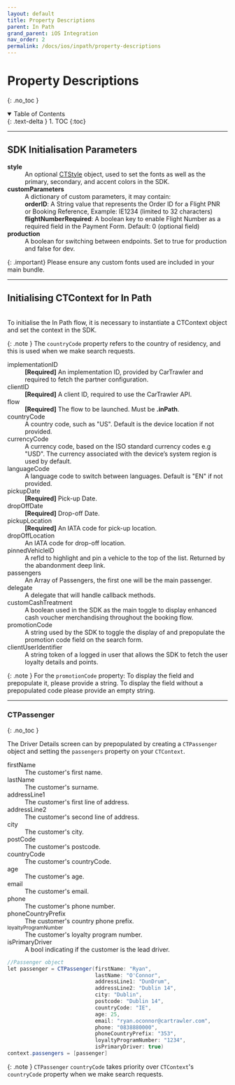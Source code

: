 ```yaml
---
layout: default
title: Property Descriptions
parent: In Path
grand_parent: iOS Integration
nav_order: 2
permalink: /docs/ios/inpath/property-descriptions
---
```


# Property Descriptions
{: .no_toc }

<details open markdown="block">
  <summary>
    Table of Contents
  </summary>
  {: .text-delta }
1. TOC
{:toc}
</details>

---

## SDK Initialisation Parameters

<dl>
<dt><b>style</b></dt><dd>An optional <a href="/docs/ios/customisation/themes#creating-a-ctstyle">CTStyle</a> object, used to set the fonts as well as the primary, secondary, and accent colors in the SDK. </dd>
<dt><b>customParameters</b></dt><dd>A dictionary of custom parameters, it may contain:</dd>
<dd><b>orderID</b>: A String value that represents the Order ID for a Flight PNR or Booking Reference, Example: IE1234 (limited to 32 characters)</dd>
<dd><b>flightNumberRequired</b>: A boolean key to enable Flight Number as a required field in the Payment Form. Default: 0 (optional field)</dd>
<dt><b>production</b></dt><dd>A boolean for switching between endpoints. Set to true for production and false for dev.</dd>
</dl>

{: .important}
Please ensure any custom fonts used are included in your main bundle.

--- 
## Initialising CTContext for In Path
<br />
To initialise the In Path flow, it is necessary to instantiate a CTContext object and set the context in the SDK.

{: .note } 
The `countryCode` property refers to the country of residency, and this is used when we make search requests.

<dl>
  <dt>implementationID</dt><dd><b>[Required]</b> An implementation ID, provided by CarTrawler and required to fetch the partner configuration.</dd>
  <dt>clientID</dt><dd><b>[Required]</b> A client ID, required to use the CarTrawler API.</dd>
  <dt>flow</dt><dd><b>[Required]</b> The flow to be launched. Must be <b>.inPath</b>.</dd>
  <dt>countryCode</dt><dd> A country code, such as "US". Default is the device location if not provided.</dd>
  <dt>currencyCode</dt><dd> A currency code, based on the ISO standard currency codes e.g "USD". The currency associated with the device’s system region is used by default.</dd>
  <dt>languageCode</dt><dd> A language code to switch between languages. Default is "EN" if not provided.</dd>
  <dt>pickupDate</dt><dd><b>[Required]</b> Pick-up Date.</dd>
  <dt>dropOffDate</dt><dd><b>[Required]</b> Drop-off Date.</dd>
  <dt>pickupLocation</dt><dd><b>[Required]</b> An IATA code for pick-up location.</dd>
  <dt>dropOffLocation</dt><dd> An IATA code for drop-off location.</dd>
  <dt>pinnedVehicleID</dt><dd> A refId to highlight and pin a vehicle to the top of the list. Returned by the abandonment deep link.</dd>
  <dt>passengers</dt><dd> An Array of Passengers, the first one will be the main passenger.</dd>
  <dt>delegate</dt><dd> A delegate that will handle callback methods.</dd>
  <dt>customCashTreatment</dt><dd> A boolean used in the SDK as the main toggle to display enhanced cash voucher merchandising throughout the booking flow.</dd>
  <dt>promotionCode</dt><dd> A string used by the SDK to toggle the display of and prepopulate the promotion code field on the search form.</dd>
  <dt>clientUserIdentifier</dt><dd>A string token of a logged in user that allows the SDK to fetch the user loyalty details and points.</dd>
</dl>

{: .note } 
For the `promotionCode` property: To display the field and prepopulate it, please provide a string. To display the field without a prepopulated code please provide an empty string.

---
### CTPassenger
{: .no_toc }

The Driver Details screen can by prepopulated by creating a `CTPassenger` object and setting the `passengers` property on your `CTContext`.

<dl>
  <dt>firstName</dt><dd> The customer's first name. </dd>
  <dt>lastName</dt><dd> The customer's surname.</dd>
  <dt>addressLine1</dt><dd> The customer's first line of address.</dd>
  <dt>addressLine2</dt><dd> The customer's second line of address.</dd>
  <dt>city</dt><dd> The customer's city.</dd>
  <dt>postCode</dt><dd> The customer's postcode.</dd>
  <dt>countryCode</dt><dd> The customer's countryCode.</dd>
  <dt>age</dt><dd> The customer's age.</dd>
  <dt>email</dt><dd> The customer's email.</dd>
  <dt>phone</dt><dd> The customer's phone number.</dd>
  <dt>phoneCountryPrefix</dt><dd> The customer's country phone prefix.</dd>
  <dt><small>loyaltyProgramNumber</small></dt><dd> The customer's loyalty program number.</dd>
  <dt>isPrimaryDriver</dt><dd> A bool indicating if the customer is the lead driver.</dd>

</dl>

```java
//Passenger object
let passenger = CTPassenger(firstName: "Ryan",
                            lastName: "O'Connor",
                            addressLine1: "DunDrum",
                            addressLine2: "Dublin 14",
                            city: "Dublin",
                            postcode: "Dublin 14",
                            countryCode: "IE",
                            age: 25,
                            email: "ryan.oconnor@cartrawler.com",
                            phone: "0838880000",
                            phoneCountryPrefix: "353",
                            loyaltyProgramNumber: "1234",
                            isPrimaryDriver: true)
context.passengers = [passenger]
```

{: .note }
`CTPassenger` `countryCode` takes priority over `CTContext`'s `countryCode` property when we make search requests.
